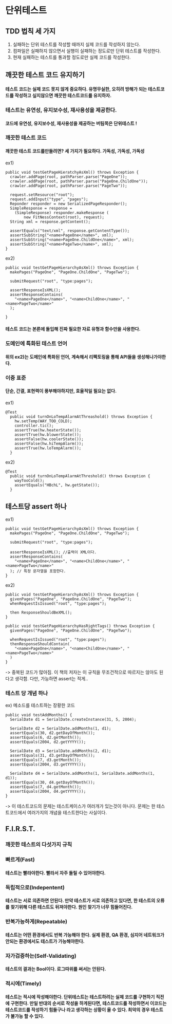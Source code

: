 # 단위테스트

## TDD 법칙 세 가지
1. 실패하는 단위 테스트를 작성할 때까지 실제 코드를 작성하지 않는다.
2. 컴파일은 실패하지 않으면서 실행이 실패하는 정도로만 단위 테스트를 작성한다.
3. 현재 실패하는 테스트를 통과할 정도로만 실제 코드를 작성한다.

## 깨끗한 테스트 코드 유지하기
#### 테스트 코드는 실제 코드 못지 않게 중요하다. 유명무실한, 오히려 방해가 되는 테스트코드를 작성하고 싶지않으면 깨끗한 테스트코드를 유지하자.

### 테스트는 유연성, 유지보수성, 재사용성을 제공한다.
#### 코드에 유연성, 유지보수성, 재사용성을 제공하는 버팀목은 단위테스트 !

### 깨끗한 테스트 코드
#### 깨끗한 테스트 코드를만들려면? 세 가지가 필요하다. 가독성, 가독성, 가독성
ex1)
```
public void testGetPageHieratchyAsXml() throws Exception {
  crawler.addPage(root, pathParser.parse("PageOne"));
  crawler.addPage(root, pathParser.parse("PageOne.ChildOne"));
  crawler.addPage(root, pathParser.parse("PageTwo"));
  
  request.setResource("root");
  request.addInput("type", "pages");
  Reponder responder = new SerializedPageResponder();
  SimpleResponse = response = 
    (SimpleResponse) responder.makeResponse (
        new FitNessContext(root), request);
  String xml = response.getContent();
  
  assertEquals("text/xml", response.getContentType());
  assertSubString("<name>PageOne</name>", xml);
  assertSubString("<name>PageOne.ChildOne</name>", xml);
  assertSubString("<name>PageTwo</name>", xml);
}
```

ex2)
```
public void testGetPageHierarchyAsXml() throws Exception {
  makePages("PageOne", "PageOne.ChildOne", "PageTwo");
  
  submitRequest("root", "type:pages");
  
  assertResponseIsXML();
  assertResponseContains(
    "<name>PageOne</name>", "<name>ChildOne</name>", "<name>PageTwo</name>"
  );

}
```
#### 테스트 코드는 본론에 돌입해 진짜 필요한 자료 유형과 함수만을 사용한다.

### 도메인에 특화된 테스트 언어
#### 위의 ex2)는 도메인에 특화된 언어, 계속해서 리펙토링을 통해 API들을 생성해나가야한다.

### 이중 표준
#### 단순, 간결, 표현력이 풍부해야하지만, 효율적일 필요는 없다.
ex1)
```
@Test
  public void turnOnLoTempAlarmAtThreashold() throws Exception {
    hw.setTemp(WAY_TOO_COLD);
    controller.tic();
    assertTrue(hw.heaterState());
    assertTrue(hw.blowerState());
    assertFalse(hw.coolerState());
    assertFalse(hw.hiTempAlarm());
    assertTrue(hw.loTempAlarm());
  }
```

ex2)
```
@Test
  public void turnOnLoTempAlarmAtThreshold() throws Exception {
    wayTooCold();
    assertEquals("HBchL", hw.getState());
  }
```

## 테스트당 assert 하나
ex1)
```
public void testGetPageHierarchyAsXml() throws Exception {
  makePages("PageOne", "PageOne.ChildOne", "PageTwo");
  
  submitRequest("root", "type:pages");
  
  assertResponseIsXML(); //출력이 XML이다.
  assertResponseContains( 
    "<name>PageOne</name>", "<name>ChildOne</name>", "<name>PageTwo</name>"
  ); // 특정 문자열을 포함한다.
}
```

ex2)
```
public void testGetPageHierarchyAsXml() throws Exception {
  givenPages("PageOne", "PageOne.ChildOne", "PageTwo");
  whenRequestIsIssued("root", "type:pages");
  
  then ResponseShouldBeXML();
}

public void testGetPageHierarchyHasRightTags() throws Exception {
  givenPages("PageOne", "PageOne.ChildOne", "PageTwo");
  
  whenRequestIsIssued("root", "type:pages");
  thenResponseShouldContain(
    "<name>PageOne</name>", "<name>ChildOne</name>", "<name>PageTwo</name>"
  )
}
```

-> 중복된 코드가 많아짐.
이 책의 저자는 이 규칙을 무조건적으로 따르지는 않아도 된다고 생각함. 다만, 가능하면 assert는 적게..

### 테스트 당 개념 하나
ex) 메소드를 테스트하는 장황한 코드
```
public void testAddMonths() {
  SerialDate d1 = SerialDate.createInstance(31, 5, 2004);
  
  SerialDate d2 = SerialDate.addMonths(1, d1);
  assertEquals(30, d2.getDayOfMonth());
  assertEquals(6, d2.getMonth());
  assertEquals(2004, d2.getYYYY());
  
  SerialDate d3 = SerialDate.addMonths(2, d1);
  assertEquals(31, d3.getDayOfMonth());
  assertEquals(7, d3.getMonth());
  assertEquals(2004, d3.getYYYY());
  
  SerialDate d4 = SerialDate.addMonths(1, SerialDate.addMonths(1, d1));
  assertEquals(30, d4.getDayOfMonth());
  assertEquals(7, d4.getMonth());
  assertEquals(2004, d4.getYYYY());
}
```

-> 이 테스트코드의 문제는 테스트케이스가 여러개가 있는것이 아니다. 문제는 한 테스트코드에서 여러가지의 개념을 테스트한다는 사실이다.


## F.I.R.S.T.
### 깨끗한 테스트의 다섯가지 규칙

### 빠르게(Fast)
#### 테스트는 빨라야한다. 빨라서 자주 돌릴 수 있어야한다.

### 독립적으로(Indepentent)
#### 테스트는 서로 의존하면 안된다. 만약 테스트가 서로 의존하고 있다면, 한 테스트의 오류를 찾기위해 다른 테스트도 뒤져야한다. 원인 찾기가 너무 힘들어진다.

### 반복가능하게(Repeatable) 
#### 테스트는 어떤 환경에서도 반복 가능해야 한다. 실제 환경, QA 환경, 심지어 네트워크가 안되는 환경에서도 테스트가 가능해야한다.

### 자가검증하는(Self-Validating)
#### 테스트의 결과는 Bool이다. 로그따위를 써서는 안된다.

### 적시에(Timely)
#### 테스트는 적시에 작성해야한다. 단위테스트는 테스트하려는 실제 코드를 구현하기 직전에 구현한다. 만일 반대의 순서로 작성을 하게된다면, 테스트코드를 작성하면서 이코드는 테스트코드를 작성하기 힘들구나 라고 생각하는 상황이 올 수 있다. 최악의 경우 테스트가 불가능 할 수 있다.




